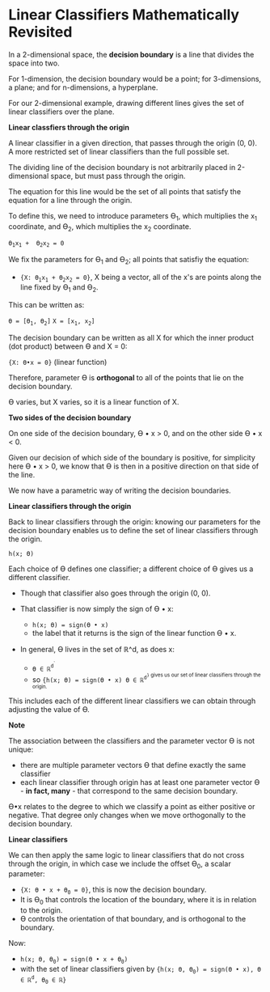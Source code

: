 # Linear Classifiers Mathematically Revisited

In a 2-dimensional space, the **decision boundary** is a line that divides the space into two.

For 1-dimension, the decision boundary would be a point; for 3-dimensions, a plane; and for n-dimensions, a hyperplane.

For our 2-dimensional example, drawing different lines gives the set of linear classifiers over the plane.

**Linear classfiers through the origin**

A linear classifier in a given direction, that passes through the origin (0, 0). A more restricted set of linear classifiers than the full possible set.

The dividing line of the decision boundary is not arbitrarily placed in 2-dimensional space, but must pass through the origin.

The equation for this line would be the set of all points that satisfy the equation for a line through the origin.

To define this, we need to introduce parameters ϴ<sub>1</sub>, which multiplies the x<sub>1</sub> coordinate, and ϴ<sub>2</sub>, which multiplies the x<sub>2</sub> coordinate.

`ϴ`<sub>`1`</sub>`x`<sub>`1`</sub>` +  ϴ`<sub>`2`</sub>`x`<sub>`2`</sub>` = 0`

We fix the parameters for ϴ<sub>1</sub> and ϴ<sub>2</sub>; all points that satisfiy the equation:

- `{X: ϴ`<sub>`1`</sub>`x`<sub>`1`</sub>` + ϴ`<sub>`2`</sub>`x`<sub>`2`</sub>` = 0}`, X being a vector, all of the x's are points along the line fixed by ϴ<sub>1</sub> and ϴ<sub>2</sub>.

This can be written as:

`ϴ = [ϴ`<sub>`1`</sub>`, ϴ`<sub>`2`</sub>`]`
`X = [x`<sub>`1`</sub>`, x`<sub>`2`</sub>`]`

The decision boundary can be written as all X for which the inner product (dot product) between ϴ and X = 0:

`{X: ϴ•x = 0}` (linear function)

Therefore, parameter ϴ is **orthogonal** to all of the points that lie on the decision boundary.

ϴ varies, but X varies, so it is a linear function of X.

**Two sides of the decision boundary**

On one side of the decision boundary, ϴ • x > 0, and on the other side ϴ • x < 0.

Given our decision of which side of the boundary is positive, for simplicity here ϴ • x > 0, we know that ϴ is then in a positive direction on that side of the line.

We now have a parametric way of writing the decision boundaries.

**Linear classifiers through the origin**

Back to linear classifiers through the origin: knowing our parameters for the decision boundary enables us to define the set of linear classifiers through the origin.

`h(x; ϴ)`

Each choice of ϴ defines one classifier; a different choice of ϴ gives us a different classifier.

- Though that classifier also goes through the origin (0, 0).

- That classifier is now simply the sign of ϴ • x:

  - `h(x; ϴ) = sign(ϴ • x)`
  - the label that it returns is the sign of the linear function ϴ • x.

- In general, ϴ lives in the set of ℝ^d, as does x:
  - `ϴ ∈ ℝ`<sup>`d`<sup>`
  - so `{h(x; ϴ) = sign(ϴ • x) ϴ ∈ ℝ`<sup>`d`<sup>`}` gives us our set of linear classifiers through the origin.

This includes each of the different linear classifiers we can obtain through adjusting the value of ϴ.

**Note**

The association between the classifiers and the parameter vector ϴ is not unique:

- there are multiple parameter vectors ϴ that define exactly the same classifier
- each linear classifier through origin has at least one parameter vector ϴ - **in fact, many** - that correspond to the same decision boundary.

ϴ•x relates to the degree to which we classify a point as either positive or negative. That degree only changes when we move orthogonally to the decision boundary.

**Linear classifiers**

We can then apply the same logic to linear classifiers that do not cross through the origin, in which case we include the offset ϴ<sub>0</sub>, a scalar parameter:

- `{X: ϴ • x + ϴ`<sub>`0`</sub>` = 0}`, this is now the decision boundary.
- It is ϴ<sub>0</sub> that controls the location of the boundary, where it is in relation to the origin.
- ϴ controls the orientation of that boundary, and is orthogonal to the boundary.

Now:

- `h(x; ϴ, ϴ`<sub>`0`</sub>`) = sign(ϴ • x + ϴ`<sub>`0`</sub>`)`
- with the set of linear classifiers given by `{h(x; ϴ, ϴ`<sub>`0`</sub>`) = sign(ϴ • x), ϴ ∈ ℝ`<sup>`d`</sup>`, ϴ`<sub>`0`</sub>` ∈ ℝ}`

